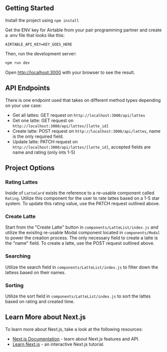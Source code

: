 ## Getting Started

Install the project using `npm install`

Get the ENV key for Airtable from your pair programming partner and create a .env file that looks like this:

```
AIRTABLE_API_KEY=KEY_GOES_HERE
```

Then, run the development server:

```bash
npm run dev
```

Open [http://localhost:3000](http://localhost:3000) with your browser to see the result.

## API Endpoints

There is one endpoint used that takes on different method types depending on your use case:

-   Get all lattes: GET request on `http://localhost:3000/api/lattes`
-   Get one latte: GET request on `http://localhost:3000/api/lattes/[latte_id]`
-   Create latte: POST request on `http://localhost:3000/api/lattes`, name is the only required field.
-   Update latte: PATCH request on `http://localhost:3000/api/lattes/[latte_id]`, accepted fields are name and rating (only ints 1-5)

## Project Options

### Rating Lattes

Inside of `LatteCard` exists the reference to a re-usable component called `Rating`. Utilize this component for the user to rate lattes based on a 1-5 star system. To update this rating value, use the PATCH request outlined above.

### Create Latte

Start from the "Create Latte" button in `components/LatteList/index.js` and utilize the exisitng re-usable Modal component located in `components/Modal` to power the creation process. The only necessary field to create a latte is the "name" field. To create a latte, use the POST request outlined above.

### Searching

Utilize the search field in `components/LatteList/index.js` to filter down the lattess based on their names.

### Sorting

Utilize the sort field in `components/LatteList/index.js` to sort the lattes based on rating and created time.

## Learn More about Next.js

To learn more about Next.js, take a look at the following resources:

-   [Next.js Documentation](https://nextjs.org/docs) - learn about Next.js features and API.
-   [Learn Next.js](https://nextjs.org/learn) - an interactive Next.js tutorial.
